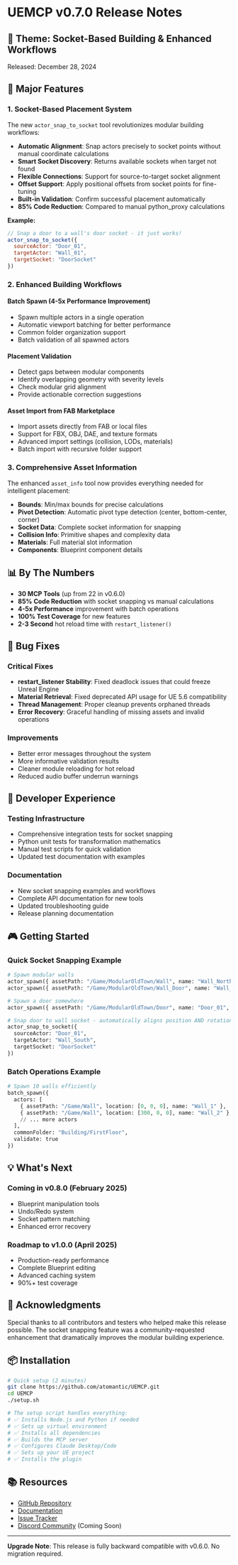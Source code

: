 # UEMCP v0.7.0 Release Notes

## 🎯 Theme: Socket-Based Building & Enhanced Workflows

Released: December 28, 2024

## 🚀 Major Features

### 1. Socket-Based Placement System
The new `actor_snap_to_socket` tool revolutionizes modular building workflows:
- **Automatic Alignment**: Snap actors precisely to socket points without manual coordinate calculations
- **Smart Socket Discovery**: Returns available sockets when target not found
- **Flexible Connections**: Support for source-to-target socket alignment
- **Offset Support**: Apply positional offsets from socket points for fine-tuning
- **Built-in Validation**: Confirm successful placement automatically
- **85% Code Reduction**: Compared to manual python_proxy calculations

**Example:**
```javascript
// Snap a door to a wall's door socket - it just works!
actor_snap_to_socket({ 
  sourceActor: "Door_01", 
  targetActor: "Wall_01", 
  targetSocket: "DoorSocket" 
})
```

### 2. Enhanced Building Workflows

#### Batch Spawn (4-5x Performance Improvement)
- Spawn multiple actors in a single operation
- Automatic viewport batching for better performance
- Common folder organization support
- Batch validation of all spawned actors

#### Placement Validation
- Detect gaps between modular components
- Identify overlapping geometry with severity levels
- Check modular grid alignment
- Provide actionable correction suggestions

#### Asset Import from FAB Marketplace
- Import assets directly from FAB or local files
- Support for FBX, OBJ, DAE, and texture formats
- Advanced import settings (collision, LODs, materials)
- Batch import with recursive folder support

### 3. Comprehensive Asset Information
The enhanced `asset_info` tool now provides everything needed for intelligent placement:
- **Bounds**: Min/max bounds for precise calculations
- **Pivot Detection**: Automatic pivot type detection (center, bottom-center, corner)
- **Socket Data**: Complete socket information for snapping
- **Collision Info**: Primitive shapes and complexity data
- **Materials**: Full material slot information
- **Components**: Blueprint component details

## 📊 By The Numbers
- **30 MCP Tools** (up from 22 in v0.6.0)
- **85% Code Reduction** with socket snapping vs manual calculations
- **4-5x Performance** improvement with batch operations
- **100% Test Coverage** for new features
- **2-3 Second** hot reload time with `restart_listener()`

## 🐛 Bug Fixes

### Critical Fixes
- **restart_listener Stability**: Fixed deadlock issues that could freeze Unreal Engine
- **Material Retrieval**: Fixed deprecated API usage for UE 5.6 compatibility
- **Thread Management**: Proper cleanup prevents orphaned threads
- **Error Recovery**: Graceful handling of missing assets and invalid operations

### Improvements
- Better error messages throughout the system
- More informative validation results
- Cleaner module reloading for hot reload
- Reduced audio buffer underrun warnings

## 🔧 Developer Experience

### Testing Infrastructure
- Comprehensive integration tests for socket snapping
- Python unit tests for transformation mathematics
- Manual test scripts for quick validation
- Updated test documentation with examples

### Documentation
- New socket snapping examples and workflows
- Complete API documentation for new tools
- Updated troubleshooting guide
- Release planning documentation

## 🎮 Getting Started

### Quick Socket Snapping Example
```python
# Spawn modular walls
actor_spawn({ assetPath: "/Game/ModularOldTown/Wall", name: "Wall_North" })
actor_spawn({ assetPath: "/Game/ModularOldTown/Wall_Door", name: "Wall_South", location: [0, 600, 0] })

# Spawn a door somewhere
actor_spawn({ assetPath: "/Game/ModularOldTown/Door", name: "Door_01", location: [1000, 1000, 0] })

# Snap door to wall socket - automatically aligns position AND rotation!
actor_snap_to_socket({ 
  sourceActor: "Door_01", 
  targetActor: "Wall_South", 
  targetSocket: "DoorSocket" 
})
```

### Batch Operations Example
```python
# Spawn 10 walls efficiently
batch_spawn({ 
  actors: [
    { assetPath: "/Game/Wall", location: [0, 0, 0], name: "Wall_1" },
    { assetPath: "/Game/Wall", location: [300, 0, 0], name: "Wall_2" },
    // ... more actors
  ],
  commonFolder: "Building/FirstFloor",
  validate: true
})
```

## 💡 What's Next

### Coming in v0.8.0 (February 2025)
- Blueprint manipulation tools
- Undo/Redo system
- Socket pattern matching
- Enhanced error recovery

### Roadmap to v1.0.0 (April 2025)
- Production-ready performance
- Complete Blueprint editing
- Advanced caching system
- 90%+ test coverage

## 🙏 Acknowledgments

Special thanks to all contributors and testers who helped make this release possible. The socket snapping feature was a community-requested enhancement that dramatically improves the modular building experience.

## 📦 Installation

```bash
# Quick setup (2 minutes)
git clone https://github.com/atomantic/UEMCP.git
cd UEMCP
./setup.sh

# The setup script handles everything:
# ✅ Installs Node.js and Python if needed
# ✅ Sets up virtual environment
# ✅ Installs all dependencies
# ✅ Builds the MCP server
# ✅ Configures Claude Desktop/Code
# ✅ Sets up your UE project
# ✅ Installs the plugin
```

## 📚 Resources

- [GitHub Repository](https://github.com/atomantic/UEMCP)
- [Documentation](https://github.com/atomantic/UEMCP/tree/main/docs)
- [Issue Tracker](https://github.com/atomantic/UEMCP/issues)
- [Discord Community](#) (Coming Soon)

---

**Upgrade Note**: This release is fully backward compatible with v0.6.0. No migration required.
